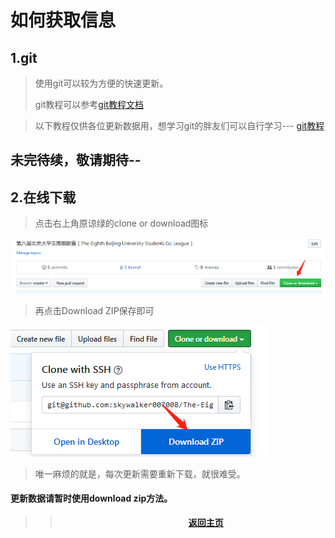 # **如何获取信息**

## 1.git
> 使用git可以较为方便的快速更新。
> 
> git教程可以参考[git教程文档](git-readme.md)

> 以下教程仅供各位更新数据用，想学习git的胖友们可以自行学习---
[git教程](http://www.runoob.com/git/git-basic-operations.html)

## **未完待续，敬请期待--**

## 2.在线下载
> 点击右上角原谅绿的clone or download图标

![原谅绿绿的](clone-or-download.png)

> 再点击Download ZIP保存即可

![下载吧下载吧](download-zip.png)

> 唯一麻烦的就是，每次更新需要重新下载，就很难受。

#### 更新数据请暂时使用download zip方法。

>> **<p align="middle"> &emsp;&emsp;&emsp;[返回主页](../../index.html) </p>**